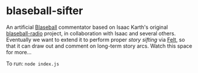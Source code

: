 # blaseball-sifter
An artificial [Blaseball](https://blaseball.com) commentator based on Isaac Karth's original [blaseball-radio](https://github.com/ikarth/blaseball-radio) project, in collaboration with Isaac and several others. Eventually we want to extend it to perform proper _story sifting_ via [Felt](https://mkremins.github.io/publications/Felt_SimpleStorySifter.pdf), so that it can draw out and comment on long-term story arcs. Watch this space for more...

To run: `node index.js`
